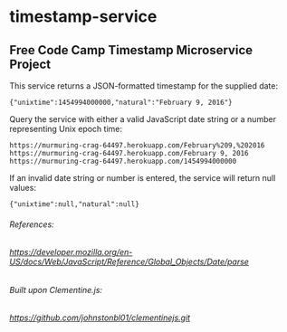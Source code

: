 # timestamp-service

## Free Code Camp Timestamp Microservice Project


This service returns a JSON-formatted timestamp for the supplied date:
```
{"unixtime":1454994000000,"natural":"February 9, 2016"}
```

Query the service with either a valid JavaScript date string or a number representing Unix epoch time:
```
https://murmuring-crag-64497.herokuapp.com/February%209,%202016
https://murmuring-crag-64497.herokuapp.com/February 9, 2016
https://murmuring-crag-64497.herokuapp.com/1454994000000
```

If an invalid date string or number is entered, the service will return null values:
```
{"unixtime":null,"natural":null}
```

###### References:
###### https://developer.mozilla.org/en-US/docs/Web/JavaScript/Reference/Global_Objects/Date/parse
###### Built upon Clementine.js:
###### https://github.com/johnstonbl01/clementinejs.git
